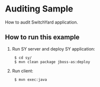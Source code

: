 # Auditing Sample

How to audit SwitchYard application.

## How to run this example

1. Run SY server and deploy SY application:

        $ cd sy/
        $ mvn clean package jboss-as:deploy

2. Run client:

        $ mvn exec:java

